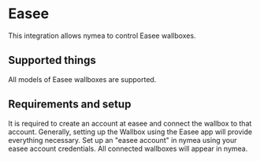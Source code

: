 # Easee

This integration allows nymea to control Easee wallboxes.

## Supported things

All models of Easee wallboxes are supported.

## Requirements and setup

It is required to create an account at easee and connect the wallbox to that account. Generally, setting up the Wallbox using the Easee app will provide everything necessary.
Set up an "easee account" in nymea using your easee account credentials. All connected wallboxes will appear in nymea.



